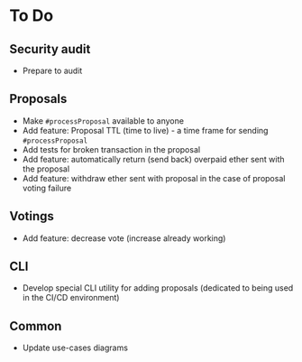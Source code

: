 # To Do  

## Security audit

- Prepare to audit

## Proposals

- Make `#processProposal` available to anyone
- Add feature: Proposal TTL (time to live) - a time frame for sending `#processProposal`
- Add tests for broken transaction in the proposal  
- Add feature: automatically return (send back) overpaid ether sent with the proposal
- Add feature: withdraw ether sent with proposal in the case of proposal voting failure

## Votings

- Add feature: decrease vote (increase already working)

## CLI

- Develop special CLI utility for adding proposals (dedicated to being used in the CI/CD environment)

## Common

- Update use-cases diagrams